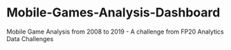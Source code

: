# Mobile-Games-Analysis-Dashboard
Mobile Game Analysis from 2008 to 2019 - A challenge from FP20 Analytics Data Challenges
